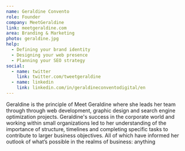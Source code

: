 ```yaml
---
name: Geraldine Convento
role: Founder
company: MeetGeraldine
link: meetgeraldine.com
area: Branding & Marketing
photo: geraldine.jpg
help:
  - Defining your brand identity
  - Designing your web presence
  - Planning your SEO strategy
social:
  - name: twitter
    link: twitter.com/tweetgeraldine
  - name: linkedin
    link: linkedin.com/in/geraldineconventodigital/en
---
```

Geraldine is the principle of Meet Geraldine where she leads her team through through web development, graphic design and search engine optimization projects. Geraldine's success in the corporate world and working within small organizations led to her understanding of the importance of structure, timelines and completing specific tasks to contribute to larger business objectives. All of which have informed her outlook of what’s possible in the realms of business: anything
